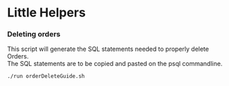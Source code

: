 # Little Helpers

### Deleting orders

This script will generate the SQL statements needed to properly delete Orders.<br/>
The SQL statements are to be copied and pasted on the psql commandline.
```bash
./run orderDeleteGuide.sh
```

